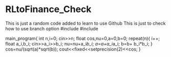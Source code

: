 # RLtoFinance_Check
This is just a random code added to learn to use Github
This is just to check how to use branch option
#include<simplecpp>
#include<iomanip>

main_program{
int n,i=0;
cin>>n;
float cos,nu=0,a=0,b=0;
repeat(n){
i++;
float a_i,b_i;
cin>>a_i>>b_i;
nu=nu+a_i*b_i;
a=a+a_i*a_i;
b=b+ b_i*b_i;
}
cos=nu/(sqrt(a)*sqrt(b));
cout<<fixed<<setprecision(2)<<cos;
}
